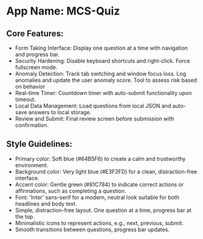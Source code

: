 # **App Name**: MCS-Quiz

## Core Features:

- Form Taking Interface: Display one question at a time with navigation and progress bar.
- Security Hardening: Disable keyboard shortcuts and right-click. Force fullscreen mode.
- Anomaly Detection: Track tab switching and window focus loss. Log anomalies and update the user anomaly score. Tool to assess risk based on behavior
- Real-time Timer: Countdown timer with auto-submit functionality upon timeout.
- Local Data Management: Load questions from local JSON and auto-save answers to local storage.
- Review and Submit: Final review screen before submission with confirmation.

## Style Guidelines:

- Primary color: Soft blue (#64B5F6) to create a calm and trustworthy environment.
- Background color: Very light blue (#E3F2FD) for a clean, distraction-free interface.
- Accent color: Gentle green (#81C784) to indicate correct actions or affirmations, such as completing a question.
- Font: 'Inter' sans-serif for a modern, neutral look suitable for both headlines and body text.
- Simple, distraction-free layout. One question at a time, progress bar at the top.
- Minimalistic icons to represent actions, e.g., next, previous, submit.
- Smooth transitions between questions, progress bar updates.